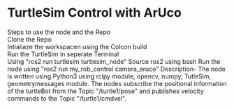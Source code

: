 # TurtleSim Control with ArUco
Steps to use the node and the Repo</br>
Clone the Repo</br>
Intialiaze the workspacen using the Colcon build</br> 
Run the TurtleSim in seperate Terminal</br>
Using "ros2 run turtlesim turtlesim_node"
Source ros2 using bash
Run the node using "ros2 run my_rob_control camera_aruco"
Description-
The node is written using Python3 using rclpy module, opencv, numpy, TutleSim, geometrymessages module. The nodes subscribe the positional information of the turtleBot from the Topic "/turtle1/pose" and publishes velocity commands to the Topic "/turtle1/cmdvel". 
